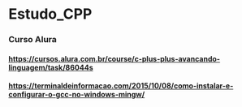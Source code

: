 # Estudo_CPP
### Curso Alura
#### https://cursos.alura.com.br/course/c-plus-plus-avancando-linguagem/task/86044s
#### https://terminaldeinformacao.com/2015/10/08/como-instalar-e-configurar-o-gcc-no-windows-mingw/
 
 
 